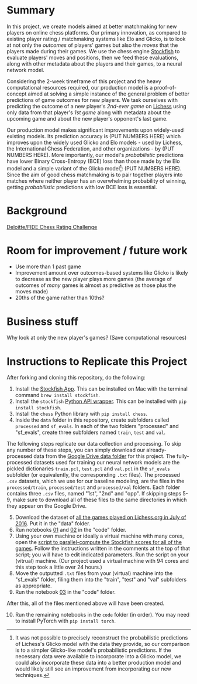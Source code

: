 # Summary
In this project, we create models aimed at better matchmaking for new players on online chess platforms.  Our primary innovation, as compared to existing player rating / matchmaking systems like Elo and Glicko, is to look at not only the *outcomes* of players' games but also the *moves* that the players made during their games.  We use the chess engine [Stockfish](https://github.com/official-stockfish/Stockfish) to evaluate players' moves and positions, then we feed these evaluations, along with other metadata about the players and their games, to a neural network model.

Considering the 2-week timeframe of this project and the heavy computational resources required, our production model is a proof-of-concept aimed at solving a simple instance of the general problem of better predictions of game outcomes for new players.  We task ourselves with predicting the outcome of a new player's *2nd-ever game* on [Lichess](https://lichess.org/) using only data from that player's *1st game* along with metadata about the upcoming game and about the new player's opponent's last game.

Our production model makes significant improvements upon widely-used existing models.  Its prediction accuracy is (PUT NUMBERS HERE) which improves upon the widely used Glicko and Elo models - used by Lichess, the International Chess Federation, and other organizations - by (PUT NUMBERS HERE).  More importantly, our model's *probabilistic* predictions have lower Binary Cross-Entropy (BCE) loss than those made by the Elo model and a simple variant of the Glicko model[^1]: (PUT NUMBERS HERE).  Since the aim of good chess matchmaking is to pair together players into matches where neither player has an overwhelming probability of winning, getting *probabilistic* predictions with low BCE loss is essential.


[^1]: It was not possible to precisely reconstruct the probabilistic predictions of Lichess's Glicko model with the data they provide, so our comparison is to a simpler Glicko-like model's probabilistic predictions.  If the necessary data were available to incorporate into a Glicko model, we could also incorporate these data into a better production model and would likely still see an improvement from incorporating our new techniques.



# Background
[Deloitte/FIDE Chess Rating Challenge](https://www.kaggle.com/c/ChessRatings2/overview/custom)

# Room for improvement / future work
- Use more than 1 past game
- Improvement amount over outcomes-based systems like Glicko is likely to decrease as the new player plays more games (the average of outcomes of *many* games is almost as predictive as those plus the moves made)
- 20ths of the game rather than 10ths?

# Business stuff
Why look at only the new player's games? (Save computational resources)


# Instructions to Replicate this Project
After forking and cloning this repository, do the following:
1. Install the [Stockfish App](https://github.com/official-stockfish/Stockfish).  This can be installed on Mac with the terminal command `brew install stockfish`.
2. Install the `stockfish` [Python API wrapper](https://pypi.org/project/stockfish/).  This can be installed with `pip install stockfish`.
3. Install the `chess` Python library with `pip install chess`.
4. Inside the `data` folder in this repository, create subfolders called `processed` and `sf_evals`.  In each of the two folders "processed" and "sf_evals", create three subfolders named `train`, `test` and `val`.

The following steps replicate our data collection and processing.  To skip any number of these steps, you can simply download our already-processed data from the [Google Drive data folder](https://drive.google.com/drive/folders/1Y2fCb8YP5Xd3ju7e0uTGtohQA_94pU-w?usp=sharing) for this project.  The fully-processed datasets used for training our neural network models are the pickled dictionaries `train.pcl`, `test.pcl` and `val.pcl` in the `sf_evals` subfolder (or equivalently, the corresponding `.txt` files).  The prcoessed `.csv` datasets, which we use for our baseline modeling, are the files in the `processed/train`, `processed/test` and `processed/val` folders.  Each folder contains three `.csv` files, named "1st", "2nd" and "opp".  If skipping steps 5-9, make sure to download all of these files to the same directories in which they appear on the Google Drive.

5. Download the dataset of [all the games played on Lichess.org in July of 2016](https://www.kaggle.com/datasets/arevel/chess-games).  Put it in the "data" folder.
6. Run notebooks [01](./code/01_data_processing.ipynb) and [02](./code/02_data_preparing.ipynb) in the "code" folder.
7. Using your own machine or ideally a virtual machine with many cores, open the [script to parallel-compute the Stockfish scores for all of the games](./code/parallelizing.py).  Follow the instructions written in the comments at the top of that script; you will have to edit indicated parameters.  Run the script on your (vitrual) machine.  (Our project used a virtual machine with 94 cores and this step took a little over 24 hours.)
8. Move the outputted `.txt` files from your (virtual) machine into the "sf_evals" folder, filing them into the "train", "test" and "val" subfolders as appropriate.
9. Run the notebook [03](./code/03_stockfish_processing.ipynb) in the "code" folder.

After this, all of the files mentioned above will have been created.

10. Run the remaining notebooks in the `code` folder (in order).  You may need to install PyTorch with `pip install torch`.